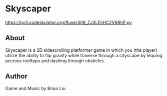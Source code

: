 # Skyscaper
https://py3.codeskulptor.org/#user309_ZJ3LEIiHC2V6RhP.py

## About
Skyscaper is a 2D sidescrolling platformer game in which you (the player) utilize the ability to flip gravity while traverse through a cityscape by leaping accross rooftops and dashing through obsticles.

## Author
Game and Music by Brian Liu

